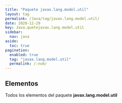 ```yaml
---
title: "Paquete javax.lang.model.util"
layout: tag
permalink: /Java/tag/javax.lang.model.util/
date: 2020-12-29
key: Java.quetejavax.lang.model.util
sidebar: 
  nav: java
aside: 
  toc: true
pagination: 
  enabled: true
  tag: "javax.lang.model.util"
  permalink: /:num/
---
```


<h2>Elementos</h2>
Todos los elementos del paquete <strong>javax.lang.model.util</strong>
